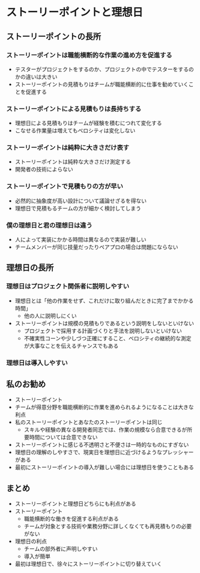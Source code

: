 # ストーリーポイントと理想日

## ストーリーポイントの長所

### ストーリーポイントは職能横断的な作業の進め方を促進する

- テスターがプロジェクトをするのか、プロジェクトの中でテスターをするのかの違いは大きい
- ストーリーポイントの見積もりはチームが職能横断的に仕事を勧めていくことを促進する

### ストーリーポイントによる見積もりは長持ちする

- 理想日による見積もりはチームが経験を積むにつれて変化する
- こなせる作業量は増えてもベロシティは変化しない

### ストーリーポイントは純粋に大きさだけ表す

- ストーリーポイントは純粋な大きさだけ測定する
- 開発者の技術によらない

### ストーリーポイントで見積もりの方が早い

- 必然的に抽象度が高い設計について議論せざるを得ない
- 理想日で見積もるチームの方が細かく検討してしまう

### 僕の理想日と君の理想日は違う

- 人によって実装にかかる時間は異なるので実装が難しい
- チームメンバーが同じ技量だったりペアプロの場合は問題にならない

## 理想日の長所

### 理想日はプロジェクト関係者に説明しやすい

- 理想日とは「他の作業をせず、これだけに取り組んだときに完了までかかる時間」
    - 他の人に説明しにくい
- ストーリーポイントは規模の見積もりであるという説明をしないといけない
    - プロジェクトで採用する計画づくりと手法を説明しないといけない
    - 不確実性コーンや少しづつ正確にすること、ベロシティの継続的な測定が大事なことを伝えるチャンスでもある

### 理想日は導入しやすい

## 私のお勧め

- ストーリーポイント
- チームが得意分野を職能横断的に作業を進められるようになることは大きな利点
- 私のストーリーポイントとあなたのストーリーポイントは同じ
    - スキルや経験の異なる開発者同志では、作業の規模なら合意できるが所要時間については合意できない
- ストーリーポイントに感じる不透明さと不便さは一時的なものにすぎない
- 理想日の理解のしやすさで、現実日を理想日に近づけるようなプレッシャーがある
- 最初にストーリーポイントの導入が難しい場合には理想日を使うこともある

## まとめ

- ストーリーポイントと理想日どちらにも利点がある
- ストーリーポイント
    - 職能横断的な働きを促進する利点がある
    - チームが対象とする技術や業務分野に詳しくなくても再見積もりの必要がない
- 理想日の利点
    - チームの部外者に声明しやすい
    - 導入が簡単
- 最初は理想日で、徐々にストーリーポイントに切り替えていく

